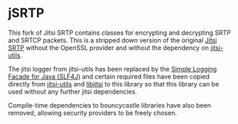 # jSRTP

This fork of Jitsi SRTP contains classes for encrypting and decrypting SRTP and SRTCP packets. This is a stripped down version of the original [Jitsi SRTP](https://github.com/jitsi/jitsi-srtp) without the OpenSSL provider and without the dependency on [jitsi-utils]( https://github.com/jitsi/jitsi-utils).

The jitsi logger from jitsi-utils has been replaced by the [Simple Logging Facade for Java (SLF4J)](https://www.slf4j.org/) and certain required files have been copied directly from [jitsi-utils](https://github.com/jitsi/jitsi-utils) and [libjitsi](https://github.com/jitsi/libjitsi) to this library so that this library can be used without any further jitsi dependencies.

Compile-time dependencies to bouncycastle libraries have also been removed, allowing security providers to be freely chosen.
